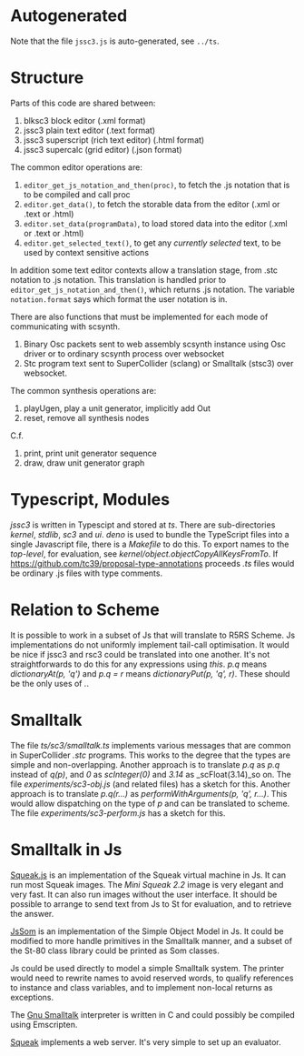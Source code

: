 # Autogenerated

Note that the file `jssc3.js` is auto-generated, see `../ts`.

# Structure

Parts of this code are shared between:

1. blksc3 block editor (.xml format)
2. jssc3 plain text editor (.text format)
3. jssc3 superscript (rich text editor) (.html format)
4. jssc3 supercalc (grid editor) (.json format)

The common editor operations are:

1. `editor_get_js_notation_and_then(proc)`, to fetch the .js notation that is to be compiled and call proc
2. `editor.get_data()`, to fetch the storable data from the editor (.xml or .text or .html)
3. `editor.set_data(programData)`, to load stored data into the editor (.xml or .text or .html)
4. `editor.get_selected_text()`, to get any _currently selected_ text, to be used by context sensitive actions

In addition some text editor contexts allow a translation stage, from .stc notation to .js notation.
This translation is handled prior to `editor_get_js_notation_and_then()`, which returns .js notation.
The variable `notation.format` says which format the user notation is in.

There are also functions that must be implemented for each mode of communicating with scsynth.

1. Binary Osc packets sent to web assembly scsynth instance using Osc driver or to ordinary scsynth process over websocket
2. Stc program text sent to SuperCollider (sclang) or Smalltalk (stsc3) over websocket.

The common synthesis operations are:

1. playUgen, play a unit generator, implicitly add Out
2. reset, remove all synthesis nodes

C.f.

1. print, print unit generator sequence
2. draw, draw unit generator graph

# Typescript, Modules

_jssc3_ is written in Typescipt and stored at _ts_.
There are sub-directories _kernel_, _stdlib_, _sc3_ and _ui_.
_deno_ is used to bundle the TypeScript files into a single Javascript file, there is a _Makefile_ to do this.
To export names to the _top-level_, for evaluation, see _kernel/object.objectCopyAllKeysFromTo_.
If <https://github.com/tc39/proposal-type-annotations> proceeds _.ts_ files would be ordinary .js files with type comments.

# Relation to Scheme

It is possible to work in a subset of Js that will translate to R5RS Scheme.
Js implementations do not uniformly implement tail-call optimisation.
It would be nice if jssc3 and rsc3 could be translated into one another.
It's not straightforwards to do this for any expressions using _this_.
_p.q_ means _dictionaryAt(p, 'q')_ and _p.q = r_ means _dictionaryPut(p, 'q', r)_.
These should be the only uses of _._.

# Smalltalk

The file _ts/sc3/smalltalk.ts_ implements various messages that are common in SuperCollider _.stc_ programs.
This works to the degree that the types are simple and non-overlapping.
Another approach is to translate _p.q_ as _p.q_ instead of _q(p)_, and _0_ as _scInteger(0)_ and _3.14_ as _scFloat(3.14)_so on.
The file _experiments/sc3-obj.js_ (and related files) has a sketch for this.
Another approach is to translate _p.q(r...)_ as _performWithArguments(p, 'q', r...)_.
This would allow dispatching on the type of _p_ and can be translated to scheme.
The file _experiments/sc3-perform.js_ has a sketch for this.

# Smalltalk in Js

[Squeak.js](https://squeak.js.org/) is an implementation of the Squeak virtual machine in Js.
It can run most Squeak images.
The _Mini Squeak 2.2_ image is very elegant and very fast.
It can also run images without the user interface.
It should be possible to arrange to send text from Js to St for evaluation, and to retrieve the answer.

[JsSom](https://github.com/SOM-st/JsSOM) is an implementation of the Simple Object Model in Js.
It could be modified to more handle primitives in the Smalltalk manner,
and a subset of the St-80 class library could be printed as Som classes.

Js could be used directly to model a simple Smalltalk system.
The printer would need to rewrite names to avoid reserved words,
to qualify references to instance and class variables, and
to implement non-local returns as exceptions.

The [Gnu Smalltalk](https://www.gnu.org/software/smalltalk/) interpreter is written in C and could possibly be compiled using Emscripten.

[Squeak](https://squeak.org/) implements a web server.
It's very simple to set up an evaluator.
